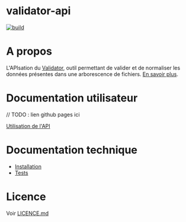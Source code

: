 # validator-api

[![build](https://circleci.com/gh/IGNF/validator-api.svg?style=svg&circle-token=43352b8853c282961dfa380d8791eacae749a656)](https://circleci.com/gh/IGNF/validator-api)

# A propos

L'APIsation du [Validator](https://github.com/IGNF/validator), outil permettant de valider et de normaliser les données présentes dans une arborescence de fichiers. [En savoir plus](https://github.com/IGNF/validator).

# Documentation utilisateur

// TODO : lien github pages ici

[Utilisation de l'API](docs/usage)

# Documentation technique

- [Installation](docs/development/installation.md)
- [Tests](docs/development/testing.md)

# Licence

Voir [LICENCE.md](LICENCE.md)
